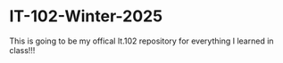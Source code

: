 # IT-102-Winter-2025

This is going to be my offical It.102 repository for everything I learned in class!!!
